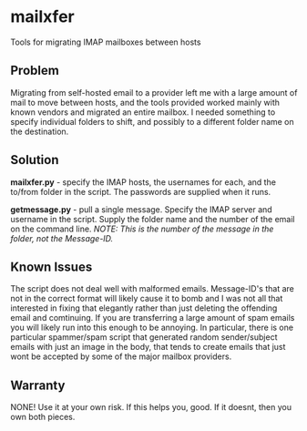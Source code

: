 # mailxfer
Tools for migrating IMAP mailboxes between hosts

## Problem
Migrating from self-hosted email to a provider left me with a large amount of mail to move between hosts, and the tools provided worked mainly with known vendors and migrated an entire mailbox. I needed something to specify individual folders to shift, and possibly to a different folder name on the destination.

## Solution
**mailxfer.py** - specify the IMAP hosts, the usernames for each, and the to/from folder in the script. The passwords are supplied when it runs.

**getmessage.py** - pull a single message. Specify the IMAP server and username in the script. Supply the folder name and the number of the email on the command line. *NOTE: This is the number of the message in the folder, not the Message-ID.*

## Known Issues
The script does not deal well with malformed emails. Message-ID's that are not in the correct format will likely cause it to bomb and I was not all that interested in fixing that elegantly rather than just deleting the offending email and comtinuing.
If you are transferring a large amount of spam emails you will likely run into this enough to be annoying. In particular, there is one particular spammer/spam script that generated random sender/subject emails with just an image in the body, that tends to create emails that just wont be accepted by some of the major mailbox providers.

## Warranty
NONE! Use it at your own risk. If this helps you, good. If it doesnt, then you own both pieces.
